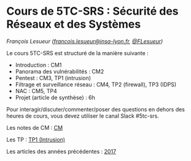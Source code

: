 # Cours de 5TC-SRS : Sécurité des Réseaux et des Systèmes

_François Lesueur ([francois.lesueur@insa-lyon.fr](mailto:francois.lesueur@insa-lyon.fr), [@FLesueur](https://twitter.com/FLesueur))_

<!-- Structure du cours 4TC-CSC
==========================
-->


Le cours 5TC-SRS est structuré de la manière suivante :

* Introduction : CM1
* Panorama des vulnérabilités : CM2
* Pentest : CM3, TP1 (intrusion)
* Filtrage et surveillance réseau : CM4, TP2 (firewall), TP3 (IDPS)
* NAC : CM5, TP4
* Projet (article de synthèse) : 6h

Pour interagir/discuter/commenter/poser des questions en dehors des heures de cours, vous devez utiliser le canal Slack #5tc-srs.

Les notes de CM : [CM](cours.md)

Les TP : [TP1 (Intrusion)](tp1-intrusion.md) 

Les articles des années précédentes : [2017](https://medium.com/insa-tc/secu2017/home)

<!-- Les TP : [TP2 (OpenSSL)](tp2-openssl.md) 

La page Moodle [TC](https://moodle.insa-lyon.fr/course/view.php?id=4647) / [TCA](https://moodle.insa-lyon.fr/course/view.php?id=4694)

Les [annales](https://github.com/flesueur/csc/tree/master/annales)  -->
